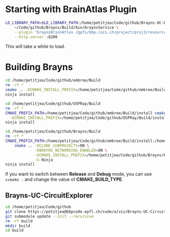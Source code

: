 # Starting with BrainAtlas Plugin

```bash
LD_LIBRARY_PATH=$LD_LIBRARY_PATH:/home/petitjea/Code/github/Brayns-UC-BrainAtlas/build \
    ~/Code/github/Brayns/Build/bin/braynsService \
    --plugin "braynsBrainAtlas /gpfs/bbp.cscs.ch/project/proj3/resources/brain_atlas/simple.brainatlas" \
    --http-server :8200
```

This will take a while to load.

# Building Brayns

```bash
cd /home/petitjea/Code/github/embree/Build
rm -rf *
cmake .. -DCMAKE_INSTALL_PREFIX=/home/petitjea/Code/github/embree/Build/install -G Ninja
ninja install

cd /home/petitjea/Code/github/OSPRay/Build
rm -rf *
CMAKE_PREFIX_PATH=/home/petitjea/Code/github/embree/Build/install cmake .. \
  -DCMAKE_INSTALL_PREFIX=/home/petitjea/Code/github/OSPRay/Build/install -G Ninja
ninja install

cd /home/petitjea/Code/github/Brayns/Build
rm -rf *
CMAKE_PREFIX_PATH=/home/petitjea/Code/github/embree/Build/install:/home/petitjea/Code/github/OSPRay/Build/install:/home/petitjea/Code/github/libwebsockets/Build/install \
    cmake .. -DCLONE_SUBPROJECTS=ON \
             -DBRAYNS_NETWORKING_ENABLED=ON \
             -DCMAKE_INSTALL_PREFIX=/home/petitjea/Code/github/Brayns/Build/install \
             -G Ninja
ninja install
```

If you want to switch between __Release__ and __Debug__ mode, you can use `ccmake .` and change the value of __CMAKE_BUILD_TYPE__.

## Brayns-UC-CircuitExplorer

```bash
cd /home/petitjea/Code/github
git clone https://petitjea@bbpcode.epfl.ch/code/a/viz/Brayns-UC-CircuitExplorer
git submodule update --init --recursive
rm -rf build
mkdir build
cd build

```
